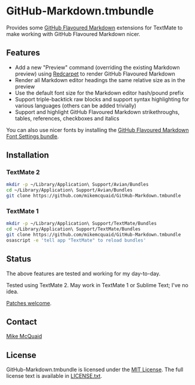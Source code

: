 # GitHub-Markdown.tmbundle
Provides some [GitHub Flavoured Markdown](https://help.github.com/articles/github-flavored-markdown/) extensions for TextMate to make working with GitHub Flavoured Markdown nicer.

## Features
- Add a new "Preview" command (overriding the existing Markdown preview) using [Redcarpet](https://github.com/vmg/redcarpet) to render GitHub Flavoured Markdown
- Render all Markdown editor headings the same relative size as in the preview
- Use the default font size for the Markdown editor hash/pound prefix
- Support triple-backtick raw blocks and support syntax highlighting for various languages (others can be added trivially)
- Support and highlight GitHub Flavoured Markdown strikethroughs, tables, references, checkboxes and italics

You can also use nicer fonts by installing the [GitHub Flavoured Markdown Font Settings bundle](https://github.com/mikemcquaid/GitHub-Markdown-Font-Settings.tmbundle).

## Installation
### TextMate 2
```bash
mkdir -p ~/Library/Application\ Support/Avian/Bundles
cd ~/Library/Application\ Support/Avian/Bundles
git clone https://github.com/mikemcquaid/GitHub-Markdown.tmbundle
```

### TextMate 1
```bash
mkdir -p ~/Library/Application\ Support/TextMate/Bundles
cd ~/Library/Application\ Support/TextMate/Bundles
git clone https://github.com/mikemcquaid/GitHub-Markdown.tmbundle
osascript -e 'tell app "TextMate" to reload bundles'
```

## Status
The above features are tested and working for my day-to-day.

Tested using TextMate 2. May work in TextMate 1 or Sublime Text; I've no idea.

[Patches welcome](https://github.com/mikemcquaid/GitHub-Markdown.tmbundle/pulls).

## Contact
[Mike McQuaid](mailto:mike@mikemcquaid.com)

## License
GitHub-Markdown.tmbundle is licensed under the [MIT License](http://en.wikipedia.org/wiki/MIT_License). The full license text is
available in
[LICENSE.txt](https://github.com/mikemcquaid/GitHub-Markdown.tmbundle/blob/master/LICENSE.txt).
